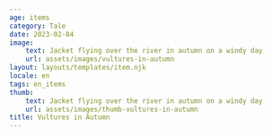 ```yaml
---
age: items
category: Tale
date: 2023-02-04
image:
    text: Jacket flying over the river in autumn on a windy day
    url: assets/images/vultures-in-autumn
layout: layouts/templates/item.njk
locale: en
tags: en_items
thumb:
    text: Jacket flying over the river in autumn on a windy day
    url: assets/images/thumb-vultures-in-autumn
title: Vultures in Autumn
---
```



